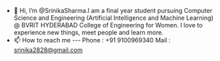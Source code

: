 - 👋 Hi, I’m @SrinikaSharma.I am a final year student pursuing Computer Science and Engineering (Artificial Intelligence and Machine Learning) @ BVRIT HYDERABAD College of 
     Engineering for Women. I love to experience new things, meet people and learn more.
- 📫 How to reach me --- Phone : +91 9100969340 
                          Mail : srinika2828@gmail.com 

<!---
SrinikaSharma/SrinikaSharma is a ✨ special ✨ repository because its `README.md` (this file) appears on your GitHub profile.
You can click the Preview link to take a look at your changes.
--->
